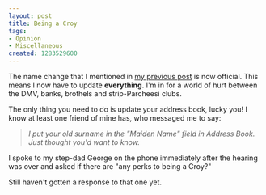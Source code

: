 ```yaml
--- 
layout: post
title: Being a Croy
tags: 
- Opinion
- Miscellaneous
created: 1283529600
---
```

The name change that I mentioned in [my previous post](http://www.unethicalblogger.com/posts/2010/08/whats_name) is now official. This means I now have to update **everything**. I'm in for a world of hurt between the DMV, banks, brothels and strip-Parcheesi clubs. 

The only thing you need to do is update your address book, lucky you! I know at least one friend of mine has, who messaged me to say:

> *I put your old surname in the "Maiden Name" field in Address Book. Just thought you'd want to know.*


I spoke to my step-dad George on the phone immediately after the hearing was over and asked if there are "any perks to being a Croy?"


Still haven't gotten a response to that one yet.
